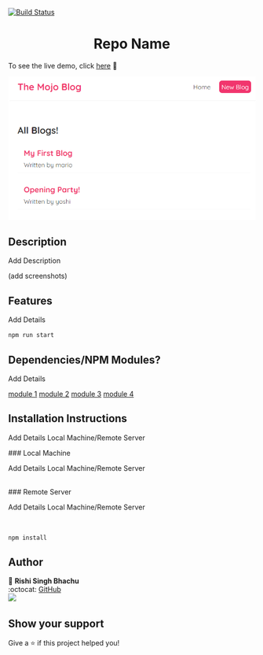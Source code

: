 [![Build Status](https://travis-ci.org/gelstudios/gitfiti.svg?branch=master)](https://travis-ci.org/gelstudios/gitfiti)

<h1 align="center">Repo Name</h1>

To see the live demo, click [here](https://rbhachu-the-mojo-blog.netlify.app/) :rocket:

![Mojo Blog Preview](./src/images/mojo-blog.png)


## Description
<p>Add Description</p>
  (add screenshots)


## Features
<p>Add Details</p>

```sh
npm run start
```


## Dependencies/NPM Modules?
<p>Add Details</p>

[module 1](https://rbhachu-the-mojo-blog.netlify.app/)
[module 2](https://rbhachu-the-mojo-blog.netlify.app/)
[module 3](https://rbhachu-the-mojo-blog.netlify.app/)
[module 4](https://rbhachu-the-mojo-blog.netlify.app/)


## Installation Instructions
<p>Add Details Local Machine/Remote Server</p>
### Local Machine
<p>Add Details Local Machine/Remote Server</p>
<br>
### Remote Server
<p>Add Details Local Machine/Remote Server</p>
<br>

```sh
npm install
```


## Author
👤 **Rishi Singh Bhachu**<br>
:octocat: [GitHub](https://github.com/rbhachu)<br>
<a target="_blank" title="https://www.linkedin.com/in/RishiSinghBhachu/" href="https://www.linkedin.com/in/RishiSinghBhachu/"><img src="https://img.shields.io/badge/-Rishi&nbsp;Singh&nbsp;Bhachu-0077B5?style=flat&logo=Linkedin&logoColor=white"/></a>


## Show your support
Give a ⭐️ if this project helped you!